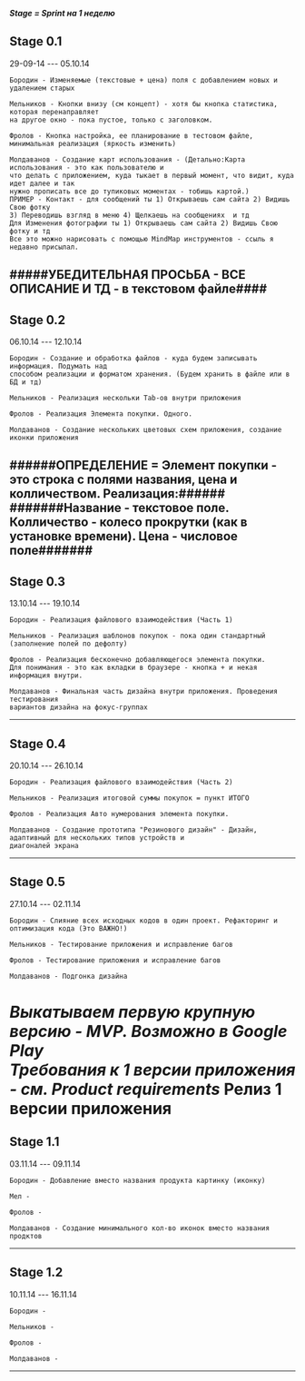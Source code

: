 ***Stage = Sprint на 1 неделю***

## Stage 0.1 ##
29-09-14 --- 05.10.14

	Бородин - Изменяемые (текстовые + цена) поля с добавлением новых и удалением старых
	
	Мельников - Кнопки внизу (см концепт) - хотя бы кнопка статистика, которая перенаправляет 
	на другое окно - пока пустое, только с заголовком.
	
	Фролов - Кнопка настройка, ее планирование в тестовом файле, минимальная реализация (яркость изменить)
	
	Молдаванов - Создание карт использования - (Детально:Карта использования - это как пользователю и 
	что делать с приложением, куда тыкает в первый момент, что видит, куда идет далее и так
	нужно прописать	все до тупиковых моментах - тобишь картой.)
	ПРИМЕР - Контакт - для сообщений ты 1) Открываешь сам сайта 2) Видишь Свою фотку 
	3) Переводишь взгляд в меню 4) Щелкаешь на сообщениях  и тд
	Для Изменения фотографии ты 1) Открываешь сам сайта 2) Видишь Свою фотку и тд
	Все это можно нарисовать с помощью MindMap инструментов - ссыль я недавно присылал.

#####УБЕДИТЕЛЬНАЯ ПРОСЬБА - ВСЕ ОПИСАНИЕ И ТД - в текстовом файле####
--------------------------------------------------------------------------------------------------------------------

## Stage 0.2 ##
06.10.14 --- 12.10.14

	Бородин - Создание и обработка файлов - куда будем записывать информация. Подумать над 
	способом реализации и форматом хранения. (Будем хранить в файле или в БД и тд)
	
	Мельников - Реализация нескольки Tab-ов внутри приложения
	
	Фролов - Реализация Элемента покупки. Одного.
	
	Молдаванов - Создание нескольких цветовых схем приложения, создание иконки приложения
	
######ОПРЕДЕЛЕНИЕ = Элемент покупки - это строка с полями названия, цена и колличеством. Реализация:######
#######Название - текстовое поле. Колличество - колесо прокрутки (как в установке времени). Цена - числовое поле#######
------------------------------------------------------------------------------------------------------------------------	
	
## Stage 0.3 ##
13.10.14 --- 19.10.14

	Бородин - Реализация файлового взаимодействия (Часть 1)
	
	Мельников - Реализация шаблонов покупок - пока один стандартный (заполнение полей по дефолту)
	
	Фролов - Реализация бесконечно добавляющегося элемента покупки.
	Для понимания - это как вкладки в браузере - кнопка + и некая информация внутри.
	
	Молдаванов - Финальная часть дизайна внутри приложения. Проведения тестирования
	вариантов дизайна на фокус-группах
--------------------------------------------------------------------------------------------------------------------

## Stage 0.4 ##
20.10.14 --- 26.10.14

	Бородин - Реализация файлового взаимодействия (Часть 2)
	
	Мельников - Реализация итоговой суммы покупок = пункт ИТОГО
	
	Фролов - Реализация Авто нумерования элемента покупки.
	
	Молдаванов - Создание прототипа "Резинового дизайн" - Дизайн, адаптивный для нескольких типов устройств и 
	диагоналей экрана
--------------------------------------------------------------------------------------------------------------------	
	
## Stage 0.5 ##
27.10.14 --- 02.11.14

	Бородин - Слияние всех исходных кодов в один проект. Рефакторинг и оптимизация кода (Это ВАЖНО!)
	
	Мельников - Тестирование приложения и исправление багов
	
	Фролов - Тестирование приложения и исправление багов
	
	Молдаванов - Подгонка дизайна
	
***Выкатываем первую крупную версию - MVP. Возможно в Google Play***	
***Требования к 1 версии приложения - см. Product requirements***
Релиз 1 версии приложения
=========================


## Stage 1.1 ##
03.11.14 --- 09.11.14

	Бородин - Добавление вместо названия продукта картинку (иконку)
	
	Мел - 
	
	Фролов - 
	
	Молдаванов - Создание минимального кол-во иконок вместо названия продктов
--------------------------------------------------------------------------------------------------------------------	
	
## Stage 1.2 ##
10.11.14 --- 16.11.14

	Бородин - 
	
	Мельников - 
	
	Фролов - 
	
	Молдаванов -
--------------------------------------------------------------------------------------------------------------------

